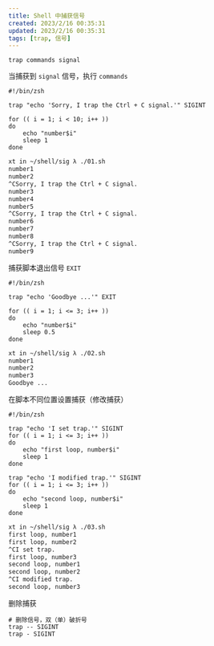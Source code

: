 ```yaml
---
title: Shell 中捕获信号
created: 2023/2/16 00:35:31
updated: 2023/2/16 00:35:31
tags: [trap, 信号]
---
```


```shell
trap commands signal
```

当捕获到 `signal` 信号，执行 `commands`

```shell
#!/bin/zsh

trap "echo 'Sorry, I trap the Ctrl + C signal.'" SIGINT

for (( i = 1; i < 10; i++ ))
do
	echo "number$i"
	sleep 1
done
```

```bash
xt in ~/shell/sig λ ./01.sh
number1
number2
^CSorry, I trap the Ctrl + C signal.
number3
number4
number5
^CSorry, I trap the Ctrl + C signal.
number6
number7
number8
^CSorry, I trap the Ctrl + C signal.
number9
```

捕获脚本退出信号 `EXIT`

```shell
#!/bin/zsh

trap "echo 'Goodbye ...'" EXIT

for (( i = 1; i <= 3; i++ ))
do
	echo "number$i"
	sleep 0.5
done
```

```bash
xt in ~/shell/sig λ ./02.sh
number1
number2
number3
Goodbye ...
```

在脚本不同位置设置捕获（修改捕获）

```shell
#!/bin/zsh

trap "echo 'I set trap.'" SIGINT
for (( i = 1; i <= 3; i++ ))
do
	echo "first loop, number$i"
	sleep 1
done

trap "echo 'I modified trap.'" SIGINT
for (( i = 1; i <= 3; i++ ))
do
	echo "second loop, number$i"
	sleep 1
done
```

```bash
xt in ~/shell/sig λ ./03.sh
first loop, number1
first loop, number2
^CI set trap.
first loop, number3
second loop, number1
second loop, number2
^CI modified trap.
second loop, number3
```

删除捕获

```shell
# 删除信号，双（单）破折号
trap -- SIGINT
trap - SIGINT
```
